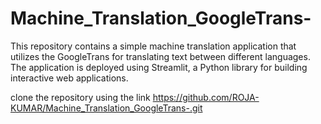 # Machine_Translation_GoogleTrans-
This repository contains a simple machine translation application that utilizes the GoogleTrans for translating text between different languages. The application is deployed using Streamlit, a Python library for building interactive web applications.

clone the repository using the link
https://github.com/ROJA-KUMAR/Machine_Translation_GoogleTrans-.git
